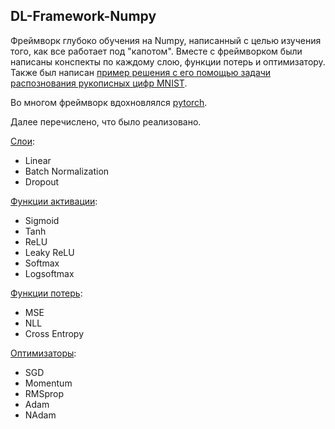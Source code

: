 DL-Framework-Numpy
----
Фреймворк глубоко обучения на Numpy, написанный с целью изучения того, как все работает под "капотом". Вместе с фреймворком были написаны конспекты по каждому слою, функции потерь и оптимизатору. Также был написан [пример решения с его помощью задачи распознования рукописных цифр MNIST](examples/mnist.ipynb).

Во многом фреймворк вдохновлялся [pytorch](https://pytorch.org).

Далее перечислено, что было реализовано.

[Cлои](docs/layers.md):
- Linear
- Batch Normalization
- Dropout

[Функции активации](docs/activations.md):
- Sigmoid
- Tanh
- ReLU
- Leaky ReLU
- Softmax
- Logsoftmax

[Функции потерь](docs/loss.md):
- MSE
- NLL
- Cross Entropy

[Оптимизаторы](docs/optim.md):
- SGD
- Momentum
- RMSprop
- Adam
- NAdam

